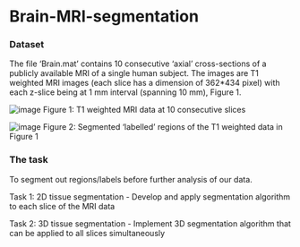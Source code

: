 # Brain-MRI-segmentation

### Dataset

The file ‘Brain.mat’ contains 10 consecutive ‘axial’ cross-sections of a publicly available MRI of a single human subject.
The images are T1 weighted MRI images (each slice has a dimension of 362*434 pixel) with each z-slice being at 1
mm interval (spanning 10 mm), Figure 1.

![image](https://github.com/user-attachments/assets/2eab4f0b-bd69-4b1b-aaac-181d50a2bccc)
Figure 1: T1 weighted MRI data at 10 consecutive slices

![image](https://github.com/user-attachments/assets/8fc636d6-2a98-4158-bdd0-88cd5206a316)
Figure 2: Segmented ‘labelled’ regions of the T1 weighted data in Figure 1

### The task

To segment out regions/labels before further analysis of our data. 

Task 1: 2D tissue segmentation - Develop and apply segmentation algorithm to each slice of the MRI data

Task 2: 3D tissue segmentation - Implement 3D segmentation algorithm that can be applied to all slices simultaneously





